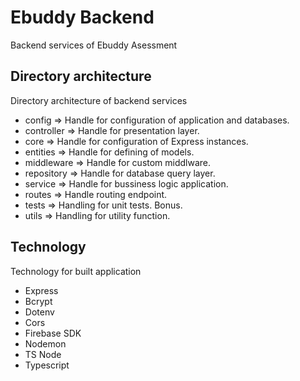 # Ebuddy Backend

Backend services of Ebuddy Asessment

## Directory architecture

Directory architecture of backend services

- config => Handle for configuration of application and databases.
- controller => Handle for presentation layer.
- core => Handle for configuration of Express instances.
- entities => Handle for defining of models.
- middleware => Handle for custom middlware.
- repository => Handle for database query layer.
- service => Handle for bussiness logic application.
- routes => Handle routing endpoint.
- tests => Handling for unit tests. Bonus.
- utils => Handling for utility function.

## Technology

Technology for built application

- Express
- Bcrypt
- Dotenv
- Cors
- Firebase SDK
- Nodemon
- TS Node
- Typescript
